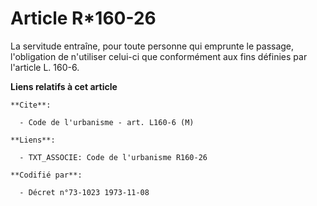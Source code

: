 # Article R*160-26

La servitude entraîne, pour toute personne qui emprunte le passage, l'obligation de n'utiliser celui-ci que conformément aux
fins définies par l'article L. 160-6.

**Liens relatifs à cet article**

	**Cite**:

	  - Code de l'urbanisme - art. L160-6 (M)

	**Liens**:

	  - TXT_ASSOCIE: Code de l'urbanisme R160-26

	**Codifié par**:

	  - Décret n°73-1023 1973-11-08
